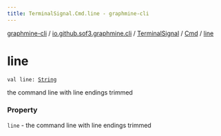 ```yaml
---
title: TerminalSignal.Cmd.line - graphmine-cli
---
```


[graphmine-cli](../../../index.html) / [io.github.sof3.graphmine.cli](../../index.html) / [TerminalSignal](../index.html) / [Cmd](index.html) / [line](./line.html)

# line

`val line: `[`String`](https://kotlinlang.org/api/latest/jvm/stdlib/kotlin/-string/index.html)

the command line with line endings trimmed

### Property

`line` - the command line with line endings trimmed